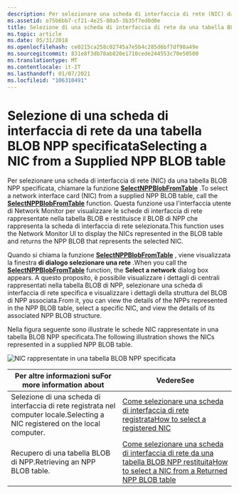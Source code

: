 ```yaml
---
description: Per selezionare una scheda di interfaccia di rete (NIC) da una tabella BLOB NPP specificata, chiamare la funzione SelectNPPBlobFromTable.
ms.assetid: e75b6bb7-cf21-4e25-80a5-3b35f7ed0d0e
title: Selezione di una scheda di interfaccia di rete da una tabella BLOB NPP specificata
ms.topic: article
ms.date: 05/31/2018
ms.openlocfilehash: ce0215ca258c02745a7e5b4c285d6bf7df98a49e
ms.sourcegitcommit: 831e8f3db78ab820e1710cede244553c70e50500
ms.translationtype: MT
ms.contentlocale: it-IT
ms.lasthandoff: 01/07/2021
ms.locfileid: "106310491"
---
```

# <a name="selecting-a-nic-from-a-supplied-npp-blob-table"></a><span data-ttu-id="4d672-103">Selezione di una scheda di interfaccia di rete da una tabella BLOB NPP specificata</span><span class="sxs-lookup"><span data-stu-id="4d672-103">Selecting a NIC from a Supplied NPP BLOB table</span></span>

<span data-ttu-id="4d672-104">Per selezionare una scheda di interfaccia di rete (NIC) da una tabella BLOB NPP specificata, chiamare la funzione [**SelectNPPBlobFromTable**](selectnppblobfromtable.md) .</span><span class="sxs-lookup"><span data-stu-id="4d672-104">To select a network interface card (NIC) from a supplied NPP BLOB table, call the [**SelectNPPBlobFromTable**](selectnppblobfromtable.md) function.</span></span> <span data-ttu-id="4d672-105">Questa funzione usa l'interfaccia utente di Network Monitor per visualizzare le schede di interfaccia di rete rappresentate nella tabella BLOB e restituisce il BLOB di NPP che rappresenta la scheda di interfaccia di rete selezionata.</span><span class="sxs-lookup"><span data-stu-id="4d672-105">This function uses the Network Monitor UI to display the NICs represented in the BLOB table and returns the NPP BLOB that represents the selected NIC.</span></span>

<span data-ttu-id="4d672-106">Quando si chiama la funzione [**SelectNPPBlobFromTable**](selectnppblobfromtable.md) , viene visualizzata la finestra **di dialogo selezionare una rete** .</span><span class="sxs-lookup"><span data-stu-id="4d672-106">When you call the [**SelectNPPBlobFromTable**](selectnppblobfromtable.md) function, the **Select a network** dialog box appears.</span></span> <span data-ttu-id="4d672-107">A questo proposito, è possibile visualizzare i dettagli di centrali rappresentati nella tabella BLOB di NPP, selezionare una scheda di interfaccia di rete specifica e visualizzare i dettagli della struttura del BLOB di NPP associata.</span><span class="sxs-lookup"><span data-stu-id="4d672-107">From it, you can view the details of the NPPs represented in the NPP BLOB table, select a specific NIC, and view the details of its associated NPP BLOB structure.</span></span>

<span data-ttu-id="4d672-108">Nella figura seguente sono illustrate le schede NIC rappresentate in una tabella BLOB NPP specificata.</span><span class="sxs-lookup"><span data-stu-id="4d672-108">The following illustration shows the NICs represented in a supplied NPP BLOB table.</span></span>

![NIC rappresentate in una tabella BLOB NPP specificata](images/networkdb2.png)



| <span data-ttu-id="4d672-110">Per altre informazioni su</span><span class="sxs-lookup"><span data-stu-id="4d672-110">For more information about</span></span>                        | <span data-ttu-id="4d672-111">Vedere</span><span class="sxs-lookup"><span data-stu-id="4d672-111">See</span></span>                                                                                                      |
|---------------------------------------------------|----------------------------------------------------------------------------------------------------------|
| <span data-ttu-id="4d672-112">Selezione di una scheda di interfaccia di rete registrata nel computer locale.</span><span class="sxs-lookup"><span data-stu-id="4d672-112">Selecting a NIC registered on the local computer.</span></span> | [<span data-ttu-id="4d672-113">Come selezionare una scheda di interfaccia di rete registrata</span><span class="sxs-lookup"><span data-stu-id="4d672-113">How to select a registered NIC</span></span>](selecting-a-registered-nic.md)                                         |
| <span data-ttu-id="4d672-114">Recupero di una tabella BLOB di NPP.</span><span class="sxs-lookup"><span data-stu-id="4d672-114">Retrieving an NPP BLOB table.</span></span>                     | [<span data-ttu-id="4d672-115">Come selezionare una scheda di interfaccia di rete da una tabella BLOB NPP restituita</span><span class="sxs-lookup"><span data-stu-id="4d672-115">How to select a NIC from a Returned NPP BLOB table</span></span>](selecting-a-nic-from-a-returned-npp-blob-table.md) |



 

 

 



